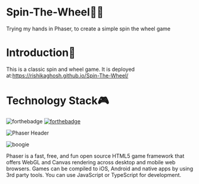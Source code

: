 # Spin-The-Wheel🎱🎯
Trying my hands in Phaser, to create a simple spin the wheel game
# Introduction📒
This is a classic spin and wheel game.
It is deployed at:https://rishikaghosh.github.io/Spin-The-Wheel/
# Technology Stack🎮
![forthebadge](https://forthebadge.com/images/badges/built-with-love.svg)
[![forthebadge](https://forthebadge.com/images/badges/made-with-javascript.svg)](https://forthebadge.com)

![Phaser Header](https://phaser.io/images/github/300/phaser-header.png "Phaser 3 Header Banner")

![boogie](https://www.phaser.io/images/spacedancer.gif)

Phaser is a fast, free, and fun open source HTML5 game framework that offers WebGL and Canvas rendering across desktop and mobile web browsers. Games can be compiled to iOS, Android and native apps by using 3rd party tools. You can use JavaScript or TypeScript for development.


